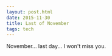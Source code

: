 ```yaml
---
layout: post.html
date: 2015-11-30
title: Last of November
tags: tech
---
```


November... last day... I won't miss you.

